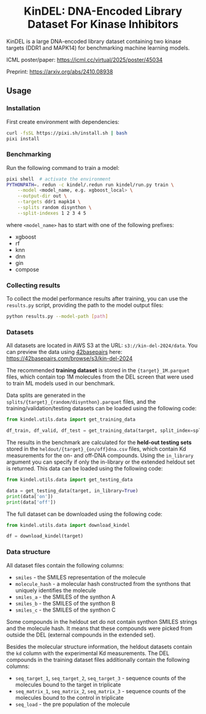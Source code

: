 <div style="text-align: center">
<h1>KinDEL: DNA-Encoded Library Dataset For Kinase Inhibitors</h1>
</div>

KinDEL is a large DNA-encoded library dataset containing two kinase
targets (DDR1 and MAPK14) for benchmarking machine learning models.

ICML poster/paper: https://icml.cc/virtual/2025/poster/45034

Preprint: https://arxiv.org/abs/2410.08938

## Usage

### Installation

First create environment with dependencies:

```bash
curl -fsSL https://pixi.sh/install.sh | bash
pixi install
```

### Benchmarking

Run the following command to train a model:

```bash
pixi shell  # activate the environment
PYTHONPATH=. redun -c kindel/.redun run kindel/run.py train \
    --model <model_name, e.g. xgboost_local> \
    --output-dir out \
    --targets ddr1 mapk14 \
    --splits random disynthon \
    --split-indexes 1 2 3 4 5
```

where `<model_name>` has to start with one of the following prefixes:
* xgboost
* rf
* knn
* dnn
* gin
* compose

### Collecting results

To collect the model performance results after training, you
can use the `results.py` script, providing the path to the
model output files:

```bash
python results.py --model-path [path]
```

### Datasets

All datasets are located in AWS S3 at the URL: `s3://kin-del-2024/data`.
You can preview the data using [42basepairs](https://42basepairs.com/) here: https://42basepairs.com/browse/s3/kin-del-2024

The recommended **training dataset** is stored in the `{target}_1M.parquet`
files, which contain top 1M molecules from the DEL screen that were used to
train ML models used in our benchmark.

Data splits are generated in the `splits/{target}_{random/disynthon}.parquet` files,
and the training/validation/testing datasets can be loaded using the
following code:

```python
from kindel.utils.data import get_training_data

df_train, df_valid, df_test = get_training_data(target, split_index=split_index)
```

The results in the benchmark are calculated for the **held-out testing sets** stored
in the `heldout/{target}_{on/off}dna.csv` files, which contain Kd measurements
for the on- and off-DNA compounds. Using the `in_library` argument you can specify
if only the in-library or the extended heldout set is returned. This data can be
loaded using the following code:

```python
from kindel.utils.data import get_testing_data

data = get_testing_data(target, in_library=True)
print(data['on'])
print(data['off'])
```

The full dataset can be downloaded using the following code:

```python
from kindel.utils.data import download_kindel

df = download_kindel(target)
```

### Data structure

All dataset files contain the following columns:
- `smiles` - the SMILES representation of the molecule
- `molecule_hash` - a molecular hash constructed from the synthons that uniquely identifies the molecule
- `smiles_a` - the SMILES of the synthon A
- `smiles_b` - the SMILES of the synthon B
- `smiles_c` - the SMILES of the synthon C

Some compounds in the heldout set do not contain synthon SMILES
strings and the molecule hash. It means that these compounds
were picked from outside the DEL (external compounds in the
extended set).

Besides the molecular structure information, the heldout datasets
contain the `kd` column with the experimental Kd measurements.
The DEL compounds in the training dataset files additionally
contain the following columns:
- `seq_target_1`, `seq_target_2`, `seq_target_3` - sequence counts of the molecules bound to the target in triplicate
- `seq_matrix_1`, `seq_matrix_2`, `seq_matrix_3` - sequence counts of the molecules bound to the control in triplicate
- `seq_load` - the pre population of the molecule
